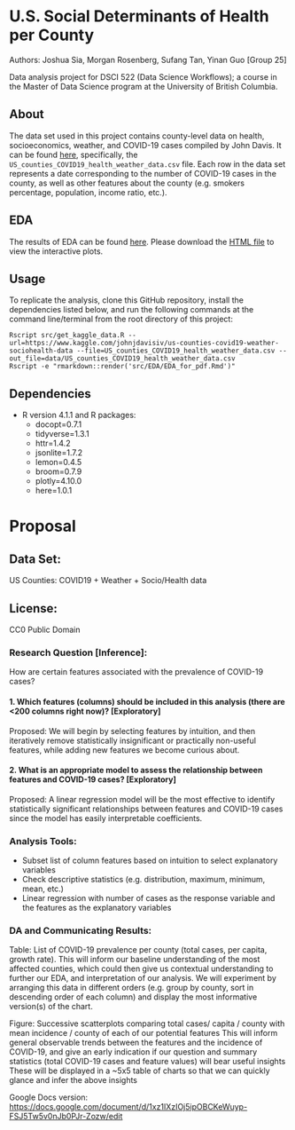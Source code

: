 # U.S. Social Determinants of Health per County

Authors: Joshua Sia, Morgan Rosenberg, Sufang Tan, Yinan Guo \[Group
25\]

Data analysis project for DSCI 522 (Data Science Workflows); a course in
the Master of Data Science program at the University of British
Columbia.

## **About**

The data set used in this project contains county-level data on health,
socioeconomics, weather, and COVID-19 cases compiled by John Davis. It
can be found
[here](https://www.kaggle.com/johnjdavisiv/us-counties-covid19-weather-sociohealth-data),
specifically, the `US_counties_COVID19_health_weather_data.csv` file.
Each row in the data set represents a date corresponding to the number
of COVID-19 cases in the county, as well as other features about the
county (e.g. smokers percentage, population, income ratio, etc.).

## **EDA**

The results of EDA can be found [here](https://github.com/UBC-MDS/DSCI_522_US_social_determinants_of_health_by_county/blob/main/src/EDA/EDA_for_pdf.pdf). Please download the [HTML file](https://github.com/UBC-MDS/DSCI_522_US_social_determinants_of_health_by_county/blob/main/src/EDA/EDA_for_html.html) to view the interactive plots.

## Usage

To replicate the analysis, clone this GitHub repository, install the
dependencies listed below, and run the following
commands at the command line/terminal from the root directory of this
project:


    Rscript src/get_kaggle_data.R --url=https://www.kaggle.com/johnjdavisiv/us-counties-covid19-weather-sociohealth-data --file=US_counties_COVID19_health_weather_data.csv --out_file=data/US_counties_COVID19_health_weather_data.csv
    Rscript -e "rmarkdown::render('src/EDA/EDA_for_pdf.Rmd')"

## **Dependencies**
-   R version 4.1.1 and R packages:
    -   docopt=0.7.1
    -   tidyverse=1.3.1
    -   httr=1.4.2
    -   jsonlite=1.7.2
    -   lemon=0.4.5
    -   broom=0.7.9
    -   plotly=4.10.0
    -   here=1.0.1

# **Proposal**

## Data Set:

US Counties: COVID19 + Weather + Socio/Health data

## License:

CC0 Public Domain

### Research Question \[Inference\]:

How are certain features associated with the prevalence of COVID-19
cases?

#### 1. Which features (columns) should be included in this analysis (there are \<200 columns right now)? \[Exploratory\]

Proposed: We will begin by selecting features by intuition, and then
iteratively remove statistically insignificant or practically non-useful
features, while adding new features we become curious about.

#### 2. What is an appropriate model to assess the relationship between features and COVID-19 cases? \[Exploratory\]

Proposed: A linear regression model will be the most effective to
identify statistically significant relationships between features and
COVID-19 cases since the model has easily interpretable coefficients.

### Analysis Tools:

-   Subset list of column features based on intuition to select
    explanatory variables
-   Check descriptive statistics (e.g. distribution, maximum, minimum,
    mean, etc.)
-   Linear regression with number of cases as the response variable and
    the features as the explanatory variables

### DA and Communicating Results:

Table: List of COVID-19 prevalence per county (total cases, per capita,
growth rate). This will inform our baseline understanding of the most
affected counties, which could then give us contextual understanding to
further our EDA, and interpretation of our analysis. We will experiment
by arranging this data in different orders (e.g. group by county, sort
in descending order of each column) and display the most informative
version(s) of the chart.

Figure: Successive scatterplots comparing total cases/ capita / county
with mean incidence / county of each of our potential features This will
inform general observable trends between the features and the incidence
of COVID-19, and give an early indication if our question and summary
statistics (total COVID-19 cases and feature values) will bear useful
insights These will be displayed in a \~5x5 table of charts so that we
can quickly glance and infer the above insights

Google Docs version:
<https://docs.google.com/document/d/1xz1IXzIOj5ipOBCKeWuyp-FSJ5Tw5v0nJb0PJr-Zozw/edit>
